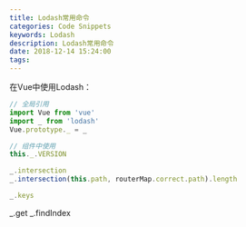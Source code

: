```yaml
---
title: Lodash常用命令
categories: Code Snippets
keywords: Lodash
description: Lodash常用命令
date: 2018-12-14 15:24:00
tags:
---
```



在Vue中使用Lodash：

``` JavaScript
// 全局引用
import Vue from 'vue'
import _ from 'lodash'
Vue.prototype._ = _

// 组件中使用
this._.VERSION
```

``` JavaScript
_.intersection
_.intersection(this.path, routerMap.correct.path).length
```

``` JavaScript
_.keys
```

_.get
_.findIndex
